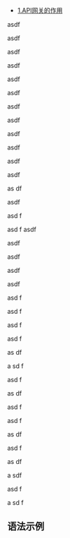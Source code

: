 * [1.API网关的作用](#1)


asdf


asdf










asdf

asdf


asdf




asdf





asdf





asdf



asdf





asdf




asdf




asdf

as
df


asdf


asd
f

asd
f
asdf

asdf


asdf


asdf


asdf


asd
f

asd
f

asd
f


asd
f

as
df

a
sd
f

asd
f

as
df


asd
f

asd
f

as
df



asd
f

as
df

a
sdf



asd
f

a
sd
f

<h2 id="1">语法示例</h2>
